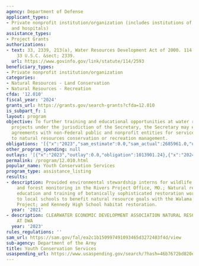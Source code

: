 ```yaml
---
agency: Department of Defense
applicant_types:
- Private nonprofit institution/organization (includes institutions of higher education
  and hospitals)
assistance_types:
- Project Grants
authorizations:
- text: 33, 2339, 213(a), Water Resources Development Act of 2000. 114 Stat. 2593.
    33 U.S.C. &sect; 2339.
  url: https://www.govinfo.gov/link/statute/114/2593
beneficiary_types:
- Private nonprofit institution/organization
categories:
- Natural Resources - Land Conservation
- Natural Resources - Recreation
cfda: '12.010'
fiscal_year: '2024'
grants_url: https://grants.gov/search-grants?cfda=12.010
is_subpart_f: 1
layout: program
objective: To further training and educational opportunities at water resources development
  projects under the jurisdiction of the Secretary, the Secretary may enter into cooperative
  agreements with non-Federal public and nonprofit entities for services relating
  to natural resources conservation or recreation management.
obligations: '[{"x":"2023","sam_estimate":0.0,"sam_actual":2685961.0,"usa_spending_actual":1436423.94},{"x":"2024","sam_estimate":0.0,"sam_actual":272765.71,"usa_spending_actual":1726952.08},{"x":"2025","sam_estimate":0.0,"sam_actual":268900.0,"usa_spending_actual":0.0}]'
other_program_spending: null
outlays: '[{"x":"2023","outlay":0.0,"obligation":1013901.24},{"x":"2024","outlay":0.0,"obligation":1442403.8},{"x":"2025","outlay":0.0,"obligation":0.0}]'
permalink: /program/12.010.html
popular_name: Youth Conservation Services
program_type: assistance_listing
results:
- description: Provided environmental stewardship interns for wildlife monitoring
    and forest monitoring in the Rivers Project Office, MO.; Natural resource management
    education and training of botanically sophisticated restoration workers outreach
    to local schools to benefit natural resource goals with the Walama Restorations
    Project; and Kennedy High School habitat restoration.
  year: '2021'
- description: CLEARWATER ECONOMIC DEVELOPMENT ASSOCIATION NATURAL RESOURCES TRAINING
    AT DWA
  year: '2023'
rules_regulations: ''
sam_url: https://sam.gov/fal/ea2c1b150997491093465d3272403f4d/view
sub-agency: Department of the Army
title: Youth Conservation Services
usaspending_url: https://www.usaspending.gov/search/?hash=46b7672bd820ec51028e4e76361ddeba
---
```

